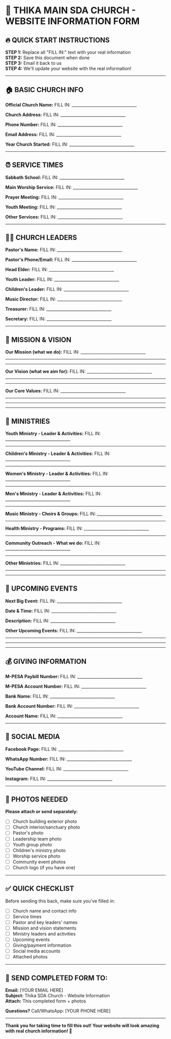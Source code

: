 # 📝 THIKA MAIN SDA CHURCH - WEBSITE INFORMATION FORM

## 🔥 QUICK START INSTRUCTIONS
**STEP 1:** Replace all "FILL IN:" text with your real information  
**STEP 2:** Save this document when done  
**STEP 3:** Email it back to us  
**STEP 4:** We'll update your website with the real information!

---

## 🏠 BASIC CHURCH INFO

**Official Church Name:** FILL IN: ________________________________

**Church Address:** FILL IN: ________________________________

**Phone Number:** FILL IN: ________________________________

**Email Address:** FILL IN: ________________________________

**Year Church Started:** FILL IN: ________________________________

---

## ⏰ SERVICE TIMES

**Sabbath School:** FILL IN: ________________________________

**Main Worship Service:** FILL IN: ________________________________

**Prayer Meeting:** FILL IN: ________________________________

**Youth Meeting:** FILL IN: ________________________________

**Other Services:** FILL IN: ________________________________

---

## 👨‍💼 CHURCH LEADERS

**Pastor's Name:** FILL IN: ________________________________

**Pastor's Phone/Email:** FILL IN: ________________________________

**Head Elder:** FILL IN: ________________________________

**Youth Leader:** FILL IN: ________________________________

**Children's Leader:** FILL IN: ________________________________

**Music Director:** FILL IN: ________________________________

**Treasurer:** FILL IN: ________________________________

**Secretary:** FILL IN: ________________________________

---

## 📖 MISSION & VISION

**Our Mission (what we do):** 
FILL IN: ________________________________
________________________________
________________________________

**Our Vision (what we aim for):** 
FILL IN: ________________________________
________________________________
________________________________

**Our Core Values:** 
FILL IN: ________________________________
________________________________
________________________________

---

## 🤝 MINISTRIES

**Youth Ministry - Leader & Activities:** 
FILL IN: ________________________________
________________________________

**Children's Ministry - Leader & Activities:** 
FILL IN: ________________________________
________________________________

**Women's Ministry - Leader & Activities:** 
FILL IN: ________________________________
________________________________

**Men's Ministry - Leader & Activities:** 
FILL IN: ________________________________
________________________________

**Music Ministry - Choirs & Groups:** 
FILL IN: ________________________________
________________________________

**Health Ministry - Programs:** 
FILL IN: ________________________________
________________________________

**Community Outreach - What we do:** 
FILL IN: ________________________________
________________________________

**Other Ministries:** 
FILL IN: ________________________________
________________________________

---

## 📅 UPCOMING EVENTS

**Next Big Event:** FILL IN: ________________________________

**Date & Time:** FILL IN: ________________________________

**Description:** FILL IN: ________________________________

**Other Upcoming Events:** 
FILL IN: ________________________________
________________________________
________________________________

---

## 💰 GIVING INFORMATION

**M-PESA Paybill Number:** FILL IN: ________________________________

**M-PESA Account Number:** FILL IN: ________________________________

**Bank Name:** FILL IN: ________________________________

**Bank Account Number:** FILL IN: ________________________________

**Account Name:** FILL IN: ________________________________

---

## 📱 SOCIAL MEDIA

**Facebook Page:** FILL IN: ________________________________

**WhatsApp Number:** FILL IN: ________________________________

**YouTube Channel:** FILL IN: ________________________________

**Instagram:** FILL IN: ________________________________

---

## 📸 PHOTOS NEEDED

**Please attach or send separately:**
- [ ] Church building exterior photo
- [ ] Church interior/sanctuary photo  
- [ ] Pastor's photo
- [ ] Leadership team photo
- [ ] Youth group photo
- [ ] Children's ministry photo
- [ ] Worship service photo
- [ ] Community event photos
- [ ] Church logo (if you have one)

---

## ✅ QUICK CHECKLIST

Before sending this back, make sure you've filled in:
- [ ] Church name and contact info
- [ ] Service times
- [ ] Pastor and key leaders' names
- [ ] Mission and vision statements
- [ ] Ministry leaders and activities
- [ ] Upcoming events
- [ ] Giving/payment information
- [ ] Social media accounts
- [ ] Attached photos

---

## 📧 SEND COMPLETED FORM TO:

**Email:** [YOUR EMAIL HERE]  
**Subject:** Thika SDA Church - Website Information  
**Attach:** This completed form + photos  

**Questions?** Call/WhatsApp: [YOUR PHONE HERE]

---

**Thank you for taking time to fill this out! Your website will look amazing with real church information! 🙏**
